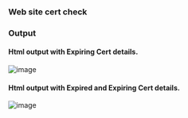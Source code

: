 ### Web site cert check



### Output 

#### Html output with Expiring Cert details.
![image](https://user-images.githubusercontent.com/24545237/225738482-d69c8469-8204-461d-b65e-9745ba1b5002.png)

#### Html output with Expired and Expiring Cert details.
![image](https://user-images.githubusercontent.com/24545237/225739811-6e710116-08d1-4b0d-802a-6834af7aabe0.png)
